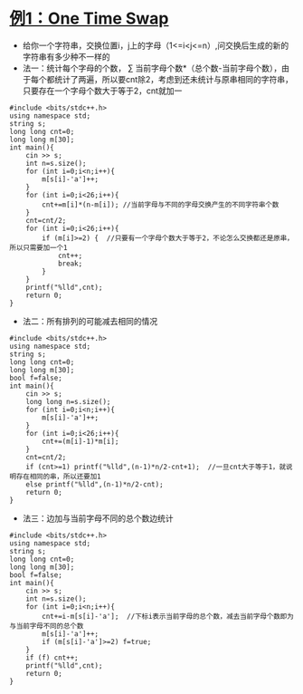 # [例1：One Time Swap](https://vjudge.net/contest/617068#problem/C)
+ 给你一个字符串，交换位置i，j上的字母（1<=i<j<=n）,问交换后生成的新的字符串有多少种不一样的
+ 法一：统计每个字母的个数， $\sum$ 当前字母个数*（总个数-当前字母个数），由于每个都统计了两遍，所以要cnt除2，考虑到还未统计与原串相同的字符串，只要存在一个字母个数大于等于2，cnt就加一
```
#include <bits/stdc++.h>
using namespace std;
string s;
long long cnt=0;
long long m[30];
int main(){
    cin >> s;
    int n=s.size();
    for (int i=0;i<n;i++){
        m[s[i]-'a']++;
    }
    for (int i=0;i<26;i++){
        cnt+=m[i]*(n-m[i]); //当前字母与不同的字母交换产生的不同字符串个数
    }
    cnt=cnt/2;
    for (int i=0;i<26;i++){
        if (m[i]>=2) {  //只要有一个字母个数大于等于2，不论怎么交换都还是原串，所以只需要加一个1
            cnt++;
            break;
        }
    }
    printf("%lld",cnt);
    return 0;
}
```
+ 法二：所有排列的可能减去相同的情况
```
#include <bits/stdc++.h>
using namespace std;
string s;
long long cnt=0;
long long m[30];
bool f=false;
int main(){
    cin >> s;
    long long n=s.size();
    for (int i=0;i<n;i++){
        m[s[i]-'a']++;
    }
    for (int i=0;i<26;i++){
        cnt+=(m[i]-1)*m[i];
    }
    cnt=cnt/2;
    if (cnt>=1) printf("%lld",(n-1)*n/2-cnt+1);  //一旦cnt大于等于1，就说明存在相同的串，所以还要加1
    else printf("%lld",(n-1)*n/2-cnt);
    return 0;
}
```
+ 法三：边加与当前字母不同的总个数边统计
```
#include <bits/stdc++.h>
using namespace std;
string s;
long long cnt=0;
long long m[30];
bool f=false;
int main(){
    cin >> s;
    int n=s.size();
    for (int i=0;i<n;i++){
        cnt+=i-m[s[i]-'a'];  //下标i表示当前字母的总个数，减去当前字母个数即为与当前字母不同的总个数
        m[s[i]-'a']++;
        if (m[s[i]-'a']>=2) f=true;
    }
    if (f) cnt++;
    printf("%lld",cnt);
    return 0;
}
```
